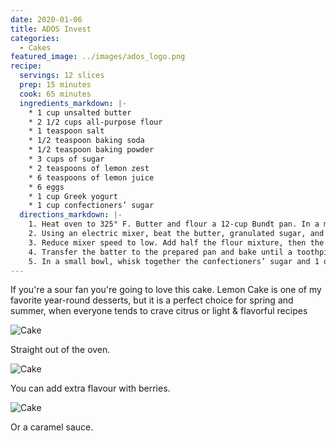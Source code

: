 ```yaml
---
date: 2020-01-06
title: ADOS Invest
categories:
  - Cakes
featured_image: ../images/ados_logo.png
recipe:
  servings: 12 slices
  prep: 15 minutes
  cook: 65 minutes
  ingredients_markdown: |-
    * 1 cup unsalted butter
    * 2 1/2 cups all-purpose flour
    * 1 teaspoon salt
    * 1/2 teaspoon baking soda
    * 1/2 teaspoon baking powder
    * 3 cups of sugar
    * 2 teaspoons of lemon zest
    * 6 teaspoons of lemon juice
    * 6 eggs
    * 1 cup Greek yogurt
    * 1 cup confectioners’ sugar
  directions_markdown: |-
    1. Heat oven to 325° F. Butter and flour a 12-cup Bundt pan. In a medium bowl, whisk together the flour, salt, baking soda, and baking powder.
    2. Using an electric mixer, beat the butter, granulated sugar, and lemon zest on medium-high until light and fluffy, 3 to 4 minutes. Beat in 4 tablespoons of the lemon juice, then the eggs, one at a time, scraping down the sides of the bowl as necessary.
    3. Reduce mixer speed to low. Add half the flour mixture, then the yogurt, and then the remaining flour mixture. Mix just until combined (do not overmix).
    4. Transfer the batter to the prepared pan and bake until a toothpick inserted in the center comes out clean, 65 to 75 minutes. Cool the cake in the pan for 30 minutes, then turn it out onto a wire rack to cool completely.
    5. In a small bowl, whisk together the confectioners’ sugar and 1 of the remaining tablespoons of lemon juice until smooth, adding the remaining lemon juice as necessary to create a thick, but pourable glaze.
---
```

If you're a sour fan you're going to love this cake. Lemon Cake is one of my favorite year-round desserts, but it is a perfect choice for spring and summer, when everyone tends to crave citrus or light & flavorful recipes

![Cake](https://source.unsplash.com/1HPTYLozDGw)

Straight out of the oven.

![Cake](https://source.unsplash.com/WoVGndRTx2o)

You can add extra flavour with berries.

![Cake](https://source.unsplash.com/7JYVKRo7i5Q)

Or a caramel sauce.